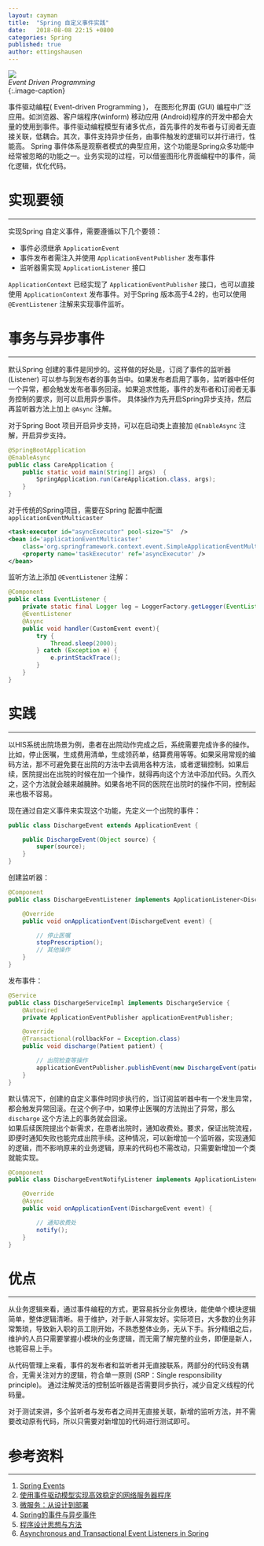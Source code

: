 ```yaml
---
layout: cayman
title:  "Spring 自定义事件实践"
date:   2018-08-08 22:15 +0800
categories: Spring
published: true
author: ettingshausen
---   
```

![](https://wx2.sinaimg.cn/large/685ea4faly1fu2rzd650rj20dw0a0gm3.jpg)  
*Event Driven Programming*  
{:.image-caption}  

事件驱动编程( Event-driven Programming )， 在图形化界面 (GUI) 编程中广泛应用。如浏览器、客户端程序(winform) 移动应用 (Android)程序的开发中都会大量的使用到事件。事件驱动编程模型有诸多优点，首先事件的发布者与订阅者无直接关联，低耦合。其次，事件支持异步任务，由事件触发的逻辑可以并行进行，性能高。  Spring 事件体系是观察者模式的典型应用，这个功能是Spring众多功能中经常被忽略的功能之一。业务实现的过程，可以借鉴图形化界面编程中的事件，简化逻辑，优化代码。

# 实现要领
---  
实现Spring 自定义事件，需要遵循以下几个要领：
+ 事件必须继承 `ApplicationEvent`
+ 事件发布者需注入并使用 `ApplicationEventPublisher` 发布事件
+ 监听器需实现 `ApplicationListener` 接口  

`ApplicationContext` 已经实现了 `ApplicationEventPublisher` 接口，也可以直接使用 `ApplicationContext` 发布事件。对于Spring 版本高于4.2的，也可以使用 `@EventListener` 注解来实现事件监听。

# 事务与异步事件 
---
默认Spring 创建的事件是同步的。这样做的好处是，订阅了事件的监听器(Listener) 可以参与到发布者的事务当中。如果发布者启用了事务，监听器中任何一个异常，都会触发发布者事务回滚。如果追求性能，事件的发布者和订阅者无事务控制的要求，则可以启用异步事件。  具体操作为先开启Spring异步支持，然后再监听器方法上加上 `@Async` 注解。  

对于Spring Boot 项目开启异步支持，可以在启动类上直接加 `@EnableAsync` 注解，开启异步支持。
```java
@SpringBootApplication 
@EnableAsync
public class CareApplication {
	public static void main(String[] args)  {
	    SpringApplication.run(CareApplication.class, args);
    }
}
```  
对于传统的Spring项目，需要在Spring 配置中配置 `applicationEventMulticaster`
```xml
<task:executor id="asyncExecutor" pool-size="5"  />
<bean id='applicationEventMulticaster' 
    class='org.springframework.context.event.SimpleApplicationEventMulticaster'>
    <property name='taskExecutor' ref='asyncExecutor' />
</bean>
```
监听方法上添加 `@EventListener` 注解：
```java
@Component
public class EventListener {
	private static final Logger log = LoggerFactory.getLogger(EventListener.class);
	@EventListener
	@Async
	public void handler(CustomEvent event){
		try {
			Thread.sleep(2000); 
		} catch (Exception e) {
			e.printStackTrace();
		}
	}
}
```
# 实践
---
以HIS系统出院场景为例，患者在出院动作完成之后，系统需要完成许多的操作。比如，停止医嘱，生成费用清单，生成领药单，结算费用等等。如果采用常规的编码方法，那不可避免要在出院的方法中去调用各种方法，或者逻辑控制。如果后续，医院提出在出院的时候在加一个操作，就得再向这个方法中添加代码。久而久之，这个方法就会越来越臃肿。如果各地不同的医院在出院时的操作不同，控制起来也极不容易。  

现在通过自定义事件来实现这个功能，先定义一个出院的事件：
```java
public class DischargeEvent extends ApplicationEvent {

    public DischargeEvent(Object source) {
        super(source);
    }
}
```
创建监听器：
```java
@Component
public class DischargeEventListener implements ApplicationListener<DischargeEvent> {

    @Override
    public void onApplicationEvent(DischargeEvent event) {

        // 停止医嘱
        stopPrescription();
        // 其他操作
    }
}
```

发布事件：
```java
@Service
public class DischargeServiceImpl implements DischargeService {
    @Autowired
    private ApplicationEventPublisher applicationEventPublisher;

    @override
    @Transactional(rollbackFor = Exception.class)
    public void discharge(Patient patient) {

        // 出院检查等操作
        applicationEventPublisher.publishEvent(new DischargeEvent(patient));
    }
}
``` 

默认情况下，创建的自定义事件时同步执行的，当订阅监听器中有一个发生异常，都会触发异常回滚。在这个例子中，如果停止医嘱的方法抛出了异常，那么 `discharge` 这个方法上的事务就会回滚。  
如果后续医院提出个新需求，在患者出院时，通知收费处。要求，保证出院流程，即便时通知失败也能完成出院手续。这种情况，可以新增加一个监听器，实现通知的逻辑，而不影响原来的业务逻辑，原来的代码也不需改动，只需要新增加一个类就能实现。
```java
@Component
public class DischargeEventNotifyListener implements ApplicationListener<DischargeEvent> {

    @Override
    @Async
    public void onApplicationEvent(DischargeEvent event) {

        // 通知收费处
        notify();
    }
}
```

# 优点
---
从业务逻辑来看，通过事件编程的方式，更容易拆分业务模块，能使单个模块逻辑简单，整体逻辑清晰。易于维护，对于新人非常友好。实际项目，大多数的业务非常繁琐，导致新入职的员工刚开始，不熟悉整体业务，无从下手。拆分精细之后，维护的人员只需要掌握小模块的业务逻辑，而无需了解完整的业务，即便是新人，也能容易上手。  

从代码管理上来看，事件的发布者和监听者并无直接联系，两部分的代码没有耦合，无需关注对方的逻辑，符合单一原则 (SRP：Single responsibility principle)。  通过注解灵活的控制监听器是否需要同步执行，减少自定义线程的代码量。

对于测试来讲，多个监听者与发布者之间并无直接关联，新增的监听方法，并不需要改动原有代码，所以只需要对新增加的代码进行测试即可。

# 参考资料
--- 
1. [Spring Events](https://www.baeldung.com/spring-events)
1. [使用事件驱动模型实现高效稳定的网络服务器程序](https://www.ibm.com/developerworks/cn/linux/l-cn-edntwk/index.html)
1. [微服务：从设计到部署](http://oopsguy.com/books/microservices/5-event-driven-data-management-for-microservices.html#microservices-and-the-problem-of-distributed-data-management) 
1. [Spring的事件与异步事件](https://www.limisky.com/125.html)
1. [程序设计思想与方法](https://wizardforcel.gitbooks.io/sjtu-cs902-courseware/content/165.html)
1. [Asynchronous and Transactional Event Listeners in Spring](https://www.javacodegeeks.com/2017/10/asynchrouns-transactional-event-listeners-spring.html)